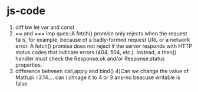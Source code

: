 # js-code
1) diff bw let var and const
2) == and === 
imp ques::A fetch() promise only rejects when the request fails, for example, because of a badly-formed request URL or a network error. A fetch() promise does not reject if the server responds with HTTP status codes that indicate errors (404, 504, etc.). Instead, a then() handler must check the Response.ok and/or Response.status properties.
3) difference between call,apply and bind()
4)Can we change the value of Math.pi =3.14.... can i chnage it to 4 or 3
 ans-no beacuse writable is false